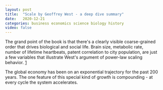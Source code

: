 ```yaml
---
layout: post
title:  "Scale by Geoffrey West - a deep dive summary"
date:   2020-12-21
categories: business economics science biology history
video: false
---
```


The grand point of the book is that there's a clearly visible coarse-grained order that drives biological and social life. Brain size, metabolic rate, number of lifetime heartbeats, patent correlation to city population, are just a few variables that illustrate West's argument of power-law scaling behavior. [1]

The global economy has been on an exponential trajectory for the past 200 years. The one feature of this special kind of growth is compounding - at every cycle the system accelerates.

[1]: //thinkthinkthink.substack.com/p/scale-by-geoffrey-west